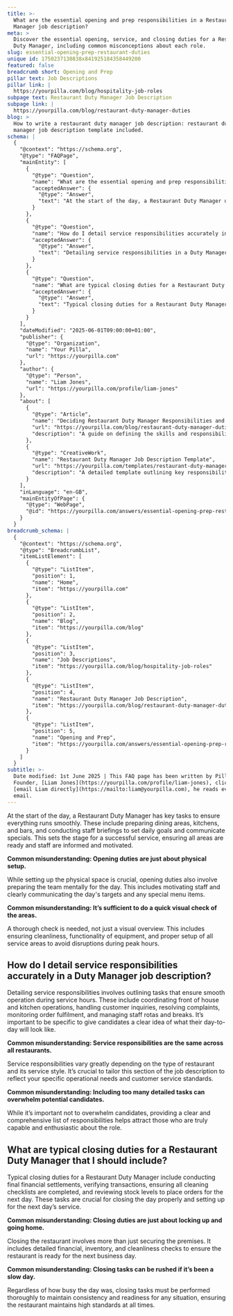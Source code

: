 ```yaml
---
title: >-
  What are the essential opening and prep responsibilities in a Restaurant Duty
  Manager job description?
meta: >
  Discover the essential opening, service, and closing duties for a Restaurant
  Duty Manager, including common misconceptions about each role.
slug: essential-opening-prep-restaurant-duties
unique id: 1750237130838x841925184358449200
featured: false
breadcrumb short: Opening and Prep
pillar text: Job Descriptions
pillar link: |
  https://yourpilla.com/blog/hospitality-job-roles
subpage text: Restaurant Duty Manager Job Description
subpage link: |
  https://yourpilla.com/blog/restaurant-duty-manager-duties
blog: >
  How to write a restaurant duty manager job description: restaurant duty
  manager job description template included.
schema: |
  {
    "@context": "https://schema.org",
    "@type": "FAQPage",
    "mainEntity": [
      {
        "@type": "Question",
        "name": "What are the essential opening and prep responsibilities in a Restaurant Duty Manager job description?",
        "acceptedAnswer": {
          "@type": "Answer",
          "text": "At the start of the day, a Restaurant Duty Manager undertakes key tasks to ensure smooth operations. Responsibilities include preparing dining areas, kitchens, and bars, and conducting staff briefings to communicate daily goals and special menu items. This setup ensures all areas are ready for service, and staff are well-informed and motivated."
        }
      },
      {
        "@type": "Question",
        "name": "How do I detail service responsibilities accurately in a Duty Manager job description?",
        "acceptedAnswer": {
          "@type": "Answer",
          "text": "Detailing service responsibilities in a Duty Manager job description involves outlining tasks vital for smooth operation during service hours. These include coordinating front and back house operations, handling customer inquiries, resolving complaints, monitoring order fulfilment, and managing staff rotas and breaks. It's essential to tailor this section to specific operational needs and customer service standards."
        }
      },
      {
        "@type": "Question",
        "name": "What are typical closing duties for a Restaurant Duty Manager that I should include?",
        "acceptedAnswer": {
          "@type": "Answer",
          "text": "Typical closing duties for a Restaurant Duty Manager include conducting final financial settlements, verifying transactions, ensuring cleaning checklists are completed, and reviewing stock levels to place orders for the next day. These tasks ensure the restaurant is properly closed and prepared for the next day’s service."
        }
      }
    ],
    "dateModified": "2025-06-01T09:00:00+01:00",
    "publisher": {
      "@type": "Organization",
      "name": "Your Pilla",
      "url": "https://yourpilla.com"
    },
    "author": {
      "@type": "Person",
      "name": "Liam Jones",
      "url": "https://yourpilla.com/profile/liam-jones"
    },
    "about": [
      {
        "@type": "Article",
        "name": "Deciding Restaurant Duty Manager Responsibilities and Skills",
        "url": "https://yourpilla.com/blog/restaurant-duty-manager-duties",
        "description": "A guide on defining the skills and responsibilities required for a Restaurant Duty Manager, ensuring a comprehensive understanding for potential candidates."
      },
      {
        "@type": "CreativeWork",
        "name": "Restaurant Duty Manager Job Description Template",
        "url": "https://yourpilla.com/templates/restaurant-duty-manager-job-description",
        "description": "A detailed template outlining key responsibilities and qualifications for the role of a Restaurant Duty Manager, meant to assist employers in crafting effective job descriptions."
      }
    ],
    "inLanguage": "en-GB",
    "mainEntityOfPage": {
      "@type": "WebPage",
      "@id": "https://yourpilla.com/answers/essential-opening-prep-restaurant-duties"
    }
  }
breadcrumb_schema: |
  {
    "@context": "https://schema.org",
    "@type": "BreadcrumbList",
    "itemListElement": [
      {
        "@type": "ListItem",
        "position": 1,
        "name": "Home",
        "item": "https://yourpilla.com"
      },
      {
        "@type": "ListItem",
        "position": 2,
        "name": "Blog",
        "item": "https://yourpilla.com/blog"
      },
      {
        "@type": "ListItem",
        "position": 3,
        "name": "Job Descriptions",
        "item": "https://yourpilla.com/blog/hospitality-job-roles"
      },
      {
        "@type": "ListItem",
        "position": 4,
        "name": "Restaurant Duty Manager Job Description",
        "item": "https://yourpilla.com/blog/restaurant-duty-manager-duties"
      },
      {
        "@type": "ListItem",
        "position": 5,
        "name": "Opening and Prep",
        "item": "https://yourpilla.com/answers/essential-opening-prep-restaurant-duties"
      }
    ]
  }
subtitle: >-
  Date modified: 1st June 2025 | This FAQ page has been written by Pilla
  Founder, [Liam Jones](https://yourpilla.com/profile/liam-jones), click to
  [email Liam directly](https://mailto:liam@yourpilla.com), he reads every
  email.
---
```

At the start of the day, a Restaurant Duty Manager has key tasks to ensure everything runs smoothly. These include preparing dining areas, kitchens, and bars, and conducting staff briefings to set daily goals and communicate specials. This sets the stage for a successful service, ensuring all areas are ready and staff are informed and motivated.

**Common misunderstanding: Opening duties are just about physical setup.**

While setting up the physical space is crucial, opening duties also involve preparing the team mentally for the day. This includes motivating staff and clearly communicating the day's targets and any special menu items.

**Common misunderstanding: It’s sufficient to do a quick visual check of the areas.**

A thorough check is needed, not just a visual overview. This includes ensuring cleanliness, functionality of equipment, and proper setup of all service areas to avoid disruptions during peak hours.

## How do I detail service responsibilities accurately in a Duty Manager job description?

Detailing service responsibilities involves outlining tasks that ensure smooth operation during service hours. These include coordinating front of house and kitchen operations, handling customer inquiries, resolving complaints, monitoring order fulfilment, and managing staff rotas and breaks. It’s important to be specific to give candidates a clear idea of what their day-to-day will look like.

**Common misunderstanding: Service responsibilities are the same across all restaurants.**

Service responsibilities vary greatly depending on the type of restaurant and its service style. It’s crucial to tailor this section of the job description to reflect your specific operational needs and customer service standards.

**Common misunderstanding: Including too many detailed tasks can overwhelm potential candidates.**

While it’s important not to overwhelm candidates, providing a clear and comprehensive list of responsibilities helps attract those who are truly capable and enthusiastic about the role.

## What are typical closing duties for a Restaurant Duty Manager that I should include?

Typical closing duties for a Restaurant Duty Manager include conducting final financial settlements, verifying transactions, ensuring all cleaning checklists are completed, and reviewing stock levels to place orders for the next day. These tasks are crucial for closing the day properly and setting up for the next day’s service.

**Common misunderstanding: Closing duties are just about locking up and going home.**

Closing the restaurant involves more than just securing the premises. It includes detailed financial, inventory, and cleanliness checks to ensure the restaurant is ready for the next business day.

**Common misunderstanding: Closing tasks can be rushed if it’s been a slow day.**

Regardless of how busy the day was, closing tasks must be performed thoroughly to maintain consistency and readiness for any situation, ensuring the restaurant maintains high standards at all times.
